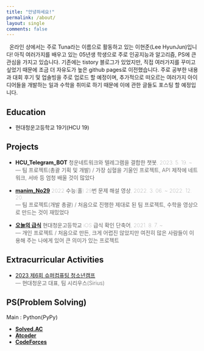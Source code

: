 ```yaml
---
title: "안녕하세요!"
permalink: /about/
layout: single
comments: false
---
```


&nbsp; 온라인 상에서는 주로 Tuna라는 이름으로 활동하고 있는 이현준(Lee HyunJun)입니다! 아직 여러가지를 배우고 있는 05년생 학생으로 주로 인공지능과 알고리즘, PS에 큰 관심을 가지고 있습니다. 기존에는 tistory 블로그가 있었지만, 직접 여러가지를 꾸미고 싶었기 때문에 조금 더 자유도가 높은 github pages로 이전했습니다. 주로 공부한 내용과 대회 후기 및 업솔빙을 주로 업로드 할 예정이며, 추가적으로 떠오르는 여러가지 아이디어들을 개발하는 일과 수학을 취미로 하기 때문에 이에 관한 글들도 포스팅 할 예정입니다.


## Education
-  현대청운고등학교 19기(HCU 19)

## Projects

- **HCU_Telegram_BOT**
<span style="color:5F5F5F;font-weight:100;">청운네트워크와 텔레그램을 결합한 챗봇, 2023. 5. 19. ~ </span><br>
<span style="color:5F5F5F;font-weight:300;">— 팀 프로젝트(총괄 기획 및 개발) / 가장 심혈을 기울인 프로젝트, API 제작에 네트워크, 서바 등 엄청 배울 것이 많았다</span>

- [**manim_No29**](https://github.com/tunatuna123/manim_No29) 
<span style="color:5F5F5F;font-weight:100;">2022 수능(홀) 29번 문제 해설 영상, 2022. 3. 06. ~ 2022. 12. 20.</span><br>
<span style="color:5F5F5F;font-weight:300;">— 팀 프로젝트(개발 총괄) / 처음으로 진행한 제대로 된 팀 프로젝트, 수학을 영상으로 만드는 것이 재밌었다</span>

- [**오늘의 급식**](https://developer-tuna.tistory.com/2) <span style="color:5F5F5F;font-weight:100;">현대청운고등학교 iOS 급식 확인 단축어, 2021. 8. 7. ~ </span><br>
<span style="color:5F5F5F;font-weight:300;">— 개인 프로젝트 / 처음으로 만든, 크게 어렵진 않았지만 여전히 많은 사람들이 이용해 주는 나에게 있어 큰 의미가 있는 프로젝트</span>

## Extracurricular Activities
- [2023 제6회 슈퍼컴퓨팅 청소년캠프](https://www.youtube.com/watch?v=icn0YBJc3ng)<br>
<span style="color:5F5F5F;font-weight:300;">— 현대청운고 대표, 팀 시리우스(Sirius)</span>

## PS(Problem Solving)
Main : Python(PyPy)<br>

- [**Solved.AC**](https://solved.ac/profile/tuna200538)
- [**Atcoder**](https://atcoder.jp/users/codingtuna)
- [**CodeForces**](https://codeforces.com/profile/TUN4TUNA)